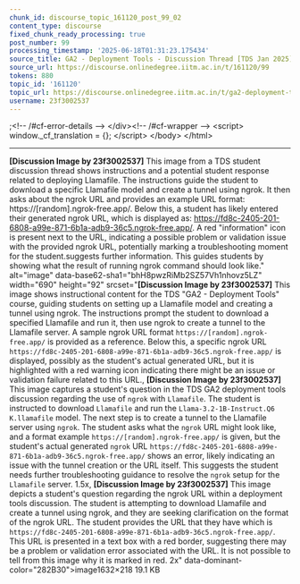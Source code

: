 ```yaml
---
chunk_id: discourse_topic_161120_post_99_02
content_type: discourse
fixed_chunk_ready_processing: true
post_number: 99
processing_timestamp: '2025-06-18T01:31:23.175434'
source_title: GA2 - Deployment Tools - Discussion Thread [TDS Jan 2025]
source_url: https://discourse.onlinedegree.iitm.ac.in/t/161120/99
tokens: 880
topic_id: '161120'
topic_url: https://discourse.onlinedegree.iitm.ac.in/t/ga2-deployment-tools-discussion-thread-tds-jan-2025/161120
username: 23f3002537
---
```


;&lt;!-- /#cf-error-details --&gt; &lt;/div&gt;&lt;!-- /#cf-wrapper --&gt; &lt;script&gt; window._cf_translation = {}; &lt;/script&gt; &lt;/body&gt; &lt;/html&gt;

---

**[Discussion Image by 23f3002537]** This image from a TDS student discussion thread shows instructions and a potential student response related to deploying Llamafile. The instructions guide the student to download a specific Llamafile model and create a tunnel using ngrok. It then asks about the ngrok URL and provides an example URL format: https://[random].ngrok-free.app/. Below this, a student has likely entered their generated ngrok URL, which is displayed as: https://fd8c-2405-201-6808-a99e-871-6b1a-adb9-36c5.ngrok-free.app/. A red "information" icon is present next to the URL, indicating a possible problem or validation issue with the provided ngrok URL, potentially marking a troubleshooting moment for the student.suggests further information. This guides students by showing what the result of running ngrok command should look like." alt="image" data-base62-sha1="bhH8pwzRiMb2SZ57Vh1nhovz5LZ" width="690" height="92" srcset="**[Discussion Image by 23f3002537]** This image shows instructional content for the TDS "GA2 - Deployment Tools" course, guiding students on setting up a Llamafile model and creating a tunnel using ngrok. The instructions prompt the student to download a specified Llamafile and run it, then use ngrok to create a tunnel to the Llamafile server. A sample ngrok URL format `https://[random].ngrok-free.app/` is provided as a reference. Below this, a specific ngrok URL `https://fd8c-2405-201-6808-a99e-871-6b1a-adb9-36c5.ngrok-free.app/` is displayed, possibly as the student's actual generated URL, but it is highlighted with a red warning icon indicating there might be an issue or validation failure related to this URL., **[Discussion Image by 23f3002537]** This image captures a student's question in the TDS GA2 deployment tools discussion regarding the use of `ngrok` with `Llamafile`. The student is instructed to download `Llamafile` and run the `Llama-3.2-1B-Instruct.Q6 K.llamafile` model. The next step is to create a tunnel to the Llamafile server using `ngrok`. The student asks what the `ngrok` URL might look like, and a format example `https://[random].ngrok-free.app/` is given, but the student's actual generated `ngrok` URL `https://fd8c-2405-201-6808-a99e-871-6b1a-adb9-36c5.ngrok-free.app/` shows an error, likely indicating an issue with the tunnel creation or the URL itself. This suggests the student needs further troubleshooting guidance to resolve the `ngrok` setup for the `Llamafile` server. 1.5x, **[Discussion Image by 23f3002537]** This image depicts a student's question regarding the ngrok URL within a deployment tools discussion. The student is attempting to download Llamafile and create a tunnel using ngrok, and they are seeking clarification on the format of the ngrok URL. The student provides the URL that they have which is `https://fd8c-2405-201-6808-a99e-871-6b1a-adb9-36c5.ngrok-free.app/`. This URL is presented in a text box with a red border, suggesting there may be a problem or validation error associated with the URL. It is not possible to tell from this image why it is marked in red. 2x" data-dominant-color="282B30">image1632×218 19.1 KB